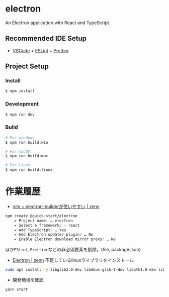 # electron

An Electron application with React and TypeScript

## Recommended IDE Setup

- [VSCode](https://code.visualstudio.com/) + [ESLint](https://marketplace.visualstudio.com/items?itemName=dbaeumer.vscode-eslint) + [Prettier](https://marketplace.visualstudio.com/items?itemName=esbenp.prettier-vscode)

## Project Setup

### Install

```bash
$ npm install
```

### Development

```bash
$ npm run dev
```

### Build

```bash
# For windows
$ npm run build:win

# For macOS
$ npm run build:mac

# For Linux
$ npm run build:linux
```

# 作業履歴
- [vite + electron-builderが使いやすい | zenn](https://zenn.dev/hikaelis/articles/b0e68ec5f7a30e)
```sh
npm create @quick-start/electron
    ✔ Project name: … electron
    ✔ Select a framework: › react
    ✔ Add TypeScript? … Yes
    ✔ Add Electron updater plugin? … No
    ✔ Enable Electron download mirror proxy? … No
```
ほか`ESLint`, `Prettier`などの非必須要素を削除。(file, package.json)

- [Electron | zenn](https://zenn.dev/link/comments/ff8b319fce45a7)
不足しているlinuxライブラリをインストール
```sh
sudo apt install -y libglib2.0-dev libdbus-glib-1-dev libatk1.0-dev libatk-bridge2.0-dev libcups2-dev libdrm-dev libgtk-3-dev libasound2-dev
```

- 開発環境を確認
```sh
yarn start
```
